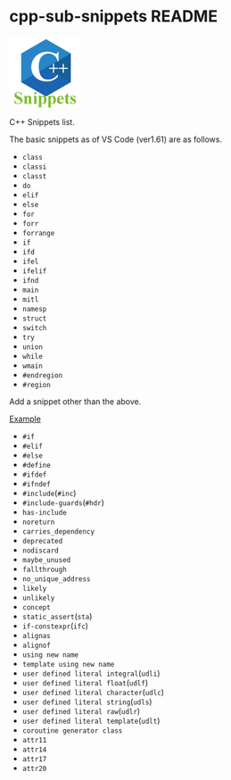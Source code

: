 # cpp-sub-snippets README

![icon](images/icon.png)

C++ Snippets list.

The basic snippets as of VS Code (ver1.61) are as follows.

+ `class`
+ `classi`
+ `classt`
+ `do`
+ `elif`
+ `else`
+ `for`
+ `forr`
+ `forrange`
+ `if`
+ `ifd`
+ `ifel`
+ `ifelif`
+ `ifnd`
+ `main`
+ `mitl`
+ `namesp`
+ `struct`
+ `switch`
+ `try`
+ `union`
+ `while`
+ `wmain`
+ `#endregion`
+ `#region`

Add a snippet other than the above.

[Example](docs/snippets.md)

+ `#if`
+ `#elif`
+ `#else`
+ `#define`
+ `#ifdef`
+ `#ifndef`
+ `#include`(`#inc`)
+ `#include-guards`(`#hdr`)
+ `has-include`
+ `noreturn`
+ `carries_dependency`
+ `deprecated`
+ `nodiscard`
+ `maybe_unused`
+ `fallthrough`
+ `no_unique_address`
+ `likely`
+ `unlikely`
+ `concept`
+ `static_assert`(`sta`)
+ `if-constexpr`(`ifc`)
+ `alignas`
+ `alignof`
+ `using new name`
+ `template using new name`
+ `user defined literal integral`(`udli`)
+ `user defined literal float`(`udlf`)
+ `user defined literal character`(`udlc`)
+ `user defined literal string`(`udls`)
+ `user defined literal raw`(`udlr`)
+ `user defined literal template`(`udlt`)
+ `coroutine generator class`
+ `attr11`
+ `attr14`
+ `attr17`
+ `attr20`
